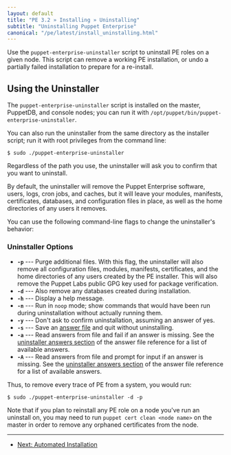 ```yaml
---
layout: default
title: "PE 3.2 » Installing » Uninstalling"
subtitle: "Uninstalling Puppet Enterprise"
canonical: "/pe/latest/install_uninstalling.html"
---
```


Use the `puppet-enterprise-uninstaller` script to uninstall PE roles on a given node. This script can remove a working PE installation, or undo a partially failed installation to prepare for a re-install.

Using the Uninstaller
-----

The `puppet-enterprise-uninstaller` script is installed on the master, PuppetDB, and console nodes; you can run it with `/opt/puppet/bin/puppet-enterprise-uninstaller`.

You can also run the uninstaller from the same directory as the installer script; run it with root privileges from the command line:

    $ sudo ./puppet-enterprise-uninstaller

Regardless of the path you use, the uninstaller will ask you to confirm that you want to uninstall.

By default, the uninstaller will remove the Puppet Enterprise software, users, logs, cron jobs, and caches, but it will leave your modules, manifests, certificates, databases, and configuration files in place, as well as the home directories of any users it removes.

You can use the following command-line flags to change the uninstaller's behavior:

### Uninstaller Options

- **`-p`** --- Purge additional files. With this flag, the uninstaller will also remove all configuration files, modules, manifests, certificates, and the home directories of any users created by the PE installer. This will also remove the Puppet Labs public GPG key used for package verification.
- **`-d`** --- Also remove any databases created during installation.
- **`-h`** --- Display a help message.
- **`-n`** --- Run in `noop` mode; show commands that would have been run during uninstallation without actually running them.
- **`-y`** --- Don't ask to confirm uninstallation, assuming an answer of yes.
- **`-s`** --- Save an [answer file][answerfile] and quit without uninstalling.
- **`-a`** --- Read answers from file and fail if an answer is missing. See the [uninstaller answers section][uninstaller_answers] of the answer file reference for a list of available answers.
- **`-A`** --- Read answers from file and prompt for input if an answer is missing. See the [uninstaller answers section][uninstaller_answers] of the answer file reference for a list of available answers.

[uninstaller_answers]: ./install_answer_file_reference.html#uninstaller-answers
[answerfile]: ./install_automated.html

Thus, to remove every trace of PE from a system, you would run:

    $ sudo ./puppet-enterprise-uninstaller -d -p

Note that if you plan to reinstall any PE role on a node you've run an uninstall on, you may need to run `puppet cert clean <node name>` on the master in order to remove any orphaned certificates from the node.


* * *

- [Next: Automated Installation](./install_automated.html)
